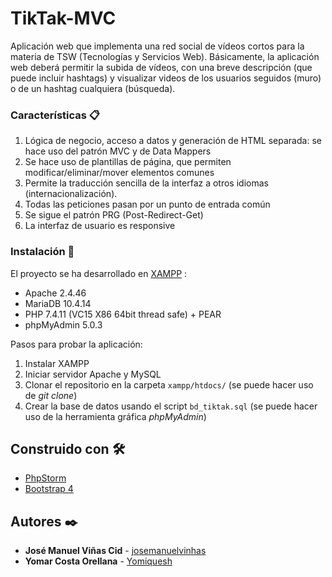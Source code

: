 # TikTak-MVC

Aplicación web que implementa una red social de vídeos cortos para la materia de TSW (Tecnologías y Servicios Web). Básicamente, la aplicación web deberá permitir la subida de vídeos, con una breve descripción (que puede incluir hashtags) y visualizar videos de los usuarios seguidos (muro) o de un hashtag cualquiera (búsqueda).

### Características :clipboard:

1. Lógica de negocio, acceso a datos y generación de HTML separada: se hace uso del patrón MVC y de Data Mappers
2. Se hace uso de plantillas de página, que permiten modificar/eliminar/mover elementos comunes
3. Permite la traducción sencilla de la interfaz a otros idiomas (internacionalización).
4. Todas las peticiones pasan por un punto de entrada común
5. Se sigue el patrón PRG (Post-Redirect-Get)
6. La interfaz de usuario es responsive

### Instalación :wrench:

El proyecto se ha desarrollado en [XAMPP](https://www.apachefriends.org/) :

  + Apache 2.4.46
  + MariaDB 10.4.14
  + PHP 7.4.11 (VC15 X86 64bit thread safe) + PEAR
  + phpMyAdmin 5.0.3

Pasos para probar la aplicación:

1. Instalar XAMPP
2. Iniciar servidor Apache y MySQL
3. Clonar el repositorio en la carpeta `xampp/htdocs/` (se puede hacer uso de _git clone_)
4. Crear la base de datos usando el script `bd_tiktak.sql` (se puede hacer uso de la herramienta gráfica _phpMyAdmin_)

## Construido con :hammer_and_wrench:

* [PhpStorm](https://www.jetbrains.com/es-es/phpstorm/)
* [Bootstrap 4](https://getbootstrap.com/docs/4.0/getting-started/introduction/)

## Autores :black_nib:

* **José Manuel Viñas Cid** -  [josemanuelvinhas](https://github.com/josemanuelvinhas)
* **Yomar Costa Orellana** - [Yomiquesh](https://github.com/Yomiquesh)

